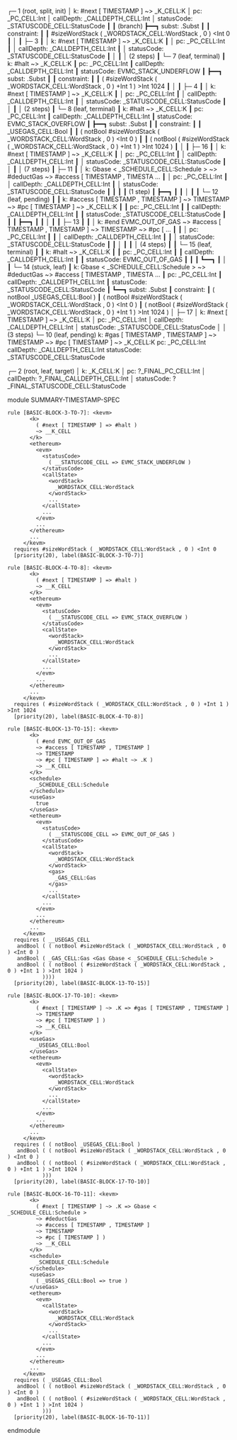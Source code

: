 
┌─ 1 (root, split, init)
│   k: #next [ TIMESTAMP ] ~> _K_CELL:K
│   pc: _PC_CELL:Int
│   callDepth: _CALLDEPTH_CELL:Int
│   statusCode: _STATUSCODE_CELL:StatusCode
┃
┃ (branch)
┣━━┓ subst: .Subst
┃  ┃ constraint:
┃  ┃     #sizeWordStack ( _WORDSTACK_CELL:WordStack , 0 ) <Int 0
┃  │
┃  ├─ 3
┃  │   k: #next [ TIMESTAMP ] ~> _K_CELL:K
┃  │   pc: _PC_CELL:Int
┃  │   callDepth: _CALLDEPTH_CELL:Int
┃  │   statusCode: _STATUSCODE_CELL:StatusCode
┃  │
┃  │  (2 steps)
┃  └─ 7 (leaf, terminal)
┃      k: #halt ~> _K_CELL:K
┃      pc: _PC_CELL:Int
┃      callDepth: _CALLDEPTH_CELL:Int
┃      statusCode: EVMC_STACK_UNDERFLOW
┃
┣━━┓ subst: .Subst
┃  ┃ constraint:
┃  ┃     ( #sizeWordStack ( _WORDSTACK_CELL:WordStack , 0 ) +Int 1 ) >Int 1024
┃  │
┃  ├─ 4
┃  │   k: #next [ TIMESTAMP ] ~> _K_CELL:K
┃  │   pc: _PC_CELL:Int
┃  │   callDepth: _CALLDEPTH_CELL:Int
┃  │   statusCode: _STATUSCODE_CELL:StatusCode
┃  │
┃  │  (2 steps)
┃  └─ 8 (leaf, terminal)
┃      k: #halt ~> _K_CELL:K
┃      pc: _PC_CELL:Int
┃      callDepth: _CALLDEPTH_CELL:Int
┃      statusCode: EVMC_STACK_OVERFLOW
┃
┣━━┓ subst: .Subst
┃  ┃ constraint:
┃  ┃     _USEGAS_CELL:Bool
┃  ┃     ( notBool #sizeWordStack ( _WORDSTACK_CELL:WordStack , 0 ) <Int 0 )
┃  ┃     ( notBool ( #sizeWordStack ( _WORDSTACK_CELL:WordStack , 0 ) +Int 1 ) >Int 1024 )
┃  │
┃  ├─ 16
┃  │   k: #next [ TIMESTAMP ] ~> _K_CELL:K
┃  │   pc: _PC_CELL:Int
┃  │   callDepth: _CALLDEPTH_CELL:Int
┃  │   statusCode: _STATUSCODE_CELL:StatusCode
┃  │
┃  │  (7 steps)
┃  ├─ 11
┃  │   k: Gbase < _SCHEDULE_CELL:Schedule > ~> #deductGas ~> #access [ TIMESTAMP , TIMESTA ...
┃  │   pc: _PC_CELL:Int
┃  │   callDepth: _CALLDEPTH_CELL:Int
┃  │   statusCode: _STATUSCODE_CELL:StatusCode
┃  ┃
┃  ┃ (1 step)
┃  ┣━━┓
┃  ┃  │
┃  ┃  └─ 12 (leaf, pending)
┃  ┃      k: #access [ TIMESTAMP , TIMESTAMP ] ~> TIMESTAMP ~> #pc [ TIMESTAMP ] ~> _K_CELL:K
┃  ┃      pc: _PC_CELL:Int
┃  ┃      callDepth: _CALLDEPTH_CELL:Int
┃  ┃      statusCode: _STATUSCODE_CELL:StatusCode
┃  ┃
┃  ┣━━┓
┃  ┃  │
┃  ┃  ├─ 13
┃  ┃  │   k: #end EVMC_OUT_OF_GAS ~> #access [ TIMESTAMP , TIMESTAMP ] ~> TIMESTAMP ~> #pc [  ...
┃  ┃  │   pc: _PC_CELL:Int
┃  ┃  │   callDepth: _CALLDEPTH_CELL:Int
┃  ┃  │   statusCode: _STATUSCODE_CELL:StatusCode
┃  ┃  │
┃  ┃  │  (4 steps)
┃  ┃  └─ 15 (leaf, terminal)
┃  ┃      k: #halt ~> _K_CELL:K
┃  ┃      pc: _PC_CELL:Int
┃  ┃      callDepth: _CALLDEPTH_CELL:Int
┃  ┃      statusCode: EVMC_OUT_OF_GAS
┃  ┃
┃  ┗━━┓
┃     │
┃     └─ 14 (stuck, leaf)
┃         k: Gbase < _SCHEDULE_CELL:Schedule > ~> #deductGas ~> #access [ TIMESTAMP , TIMESTA ...
┃         pc: _PC_CELL:Int
┃         callDepth: _CALLDEPTH_CELL:Int
┃         statusCode: _STATUSCODE_CELL:StatusCode
┃
┗━━┓ subst: .Subst
   ┃ constraint:
   ┃     ( notBool _USEGAS_CELL:Bool )
   ┃     ( notBool #sizeWordStack ( _WORDSTACK_CELL:WordStack , 0 ) <Int 0 )
   ┃     ( notBool ( #sizeWordStack ( _WORDSTACK_CELL:WordStack , 0 ) +Int 1 ) >Int 1024 )
   │
   ├─ 17
   │   k: #next [ TIMESTAMP ] ~> _K_CELL:K
   │   pc: _PC_CELL:Int
   │   callDepth: _CALLDEPTH_CELL:Int
   │   statusCode: _STATUSCODE_CELL:StatusCode
   │
   │  (3 steps)
   └─ 10 (leaf, pending)
       k: #gas [ TIMESTAMP , TIMESTAMP ] ~> TIMESTAMP ~> #pc [ TIMESTAMP ] ~> _K_CELL:K
       pc: _PC_CELL:Int
       callDepth: _CALLDEPTH_CELL:Int
       statusCode: _STATUSCODE_CELL:StatusCode


┌─ 2 (root, leaf, target)
│   k: _K_CELL:K
│   pc: ?_FINAL_PC_CELL:Int
│   callDepth: ?_FINAL_CALLDEPTH_CELL:Int
│   statusCode: ?_FINAL_STATUSCODE_CELL:StatusCode



module SUMMARY-TIMESTAMP-SPEC
    
    
    rule [BASIC-BLOCK-3-TO-7]: <kevm>
           <k>
             ( #next [ TIMESTAMP ] => #halt )
             ~> __K_CELL
           </k>
           <ethereum>
             <evm>
               <statusCode>
                 ( __STATUSCODE_CELL => EVMC_STACK_UNDERFLOW )
               </statusCode>
               <callState>
                 <wordStack>
                   _WORDSTACK_CELL:WordStack
                 </wordStack>
                 ...
               </callState>
               ...
             </evm>
             ...
           </ethereum>
           ...
         </kevm>
      requires #sizeWordStack ( _WORDSTACK_CELL:WordStack , 0 ) <Int 0
      [priority(20), label(BASIC-BLOCK-3-TO-7)]
    
    rule [BASIC-BLOCK-4-TO-8]: <kevm>
           <k>
             ( #next [ TIMESTAMP ] => #halt )
             ~> __K_CELL
           </k>
           <ethereum>
             <evm>
               <statusCode>
                 ( __STATUSCODE_CELL => EVMC_STACK_OVERFLOW )
               </statusCode>
               <callState>
                 <wordStack>
                   _WORDSTACK_CELL:WordStack
                 </wordStack>
                 ...
               </callState>
               ...
             </evm>
             ...
           </ethereum>
           ...
         </kevm>
      requires ( #sizeWordStack ( _WORDSTACK_CELL:WordStack , 0 ) +Int 1 ) >Int 1024
      [priority(20), label(BASIC-BLOCK-4-TO-8)]
    
    rule [BASIC-BLOCK-13-TO-15]: <kevm>
           <k>
             ( #end EVMC_OUT_OF_GAS
             ~> #access [ TIMESTAMP , TIMESTAMP ]
             ~> TIMESTAMP
             ~> #pc [ TIMESTAMP ] => #halt ~> .K )
             ~> __K_CELL
           </k>
           <schedule>
             _SCHEDULE_CELL:Schedule
           </schedule>
           <useGas>
             true
           </useGas>
           <ethereum>
             <evm>
               <statusCode>
                 ( __STATUSCODE_CELL => EVMC_OUT_OF_GAS )
               </statusCode>
               <callState>
                 <wordStack>
                   _WORDSTACK_CELL:WordStack
                 </wordStack>
                 <gas>
                   _GAS_CELL:Gas
                 </gas>
                 ...
               </callState>
               ...
             </evm>
             ...
           </ethereum>
           ...
         </kevm>
      requires ( __USEGAS_CELL
       andBool ( ( notBool #sizeWordStack ( _WORDSTACK_CELL:WordStack , 0 ) <Int 0 )
       andBool ( _GAS_CELL:Gas <Gas Gbase < _SCHEDULE_CELL:Schedule >
       andBool ( ( notBool ( #sizeWordStack ( _WORDSTACK_CELL:WordStack , 0 ) +Int 1 ) >Int 1024 )
               ))))
      [priority(20), label(BASIC-BLOCK-13-TO-15)]
    
    rule [BASIC-BLOCK-17-TO-10]: <kevm>
           <k>
             ( #next [ TIMESTAMP ] ~> .K => #gas [ TIMESTAMP , TIMESTAMP ]
             ~> TIMESTAMP
             ~> #pc [ TIMESTAMP ] )
             ~> __K_CELL
           </k>
           <useGas>
             _USEGAS_CELL:Bool
           </useGas>
           <ethereum>
             <evm>
               <callState>
                 <wordStack>
                   _WORDSTACK_CELL:WordStack
                 </wordStack>
                 ...
               </callState>
               ...
             </evm>
             ...
           </ethereum>
           ...
         </kevm>
      requires ( ( notBool _USEGAS_CELL:Bool )
       andBool ( ( notBool #sizeWordStack ( _WORDSTACK_CELL:WordStack , 0 ) <Int 0 )
       andBool ( ( notBool ( #sizeWordStack ( _WORDSTACK_CELL:WordStack , 0 ) +Int 1 ) >Int 1024 )
               )))
      [priority(20), label(BASIC-BLOCK-17-TO-10)]
    
    rule [BASIC-BLOCK-16-TO-11]: <kevm>
           <k>
             ( #next [ TIMESTAMP ] ~> .K => Gbase < _SCHEDULE_CELL:Schedule >
             ~> #deductGas
             ~> #access [ TIMESTAMP , TIMESTAMP ]
             ~> TIMESTAMP
             ~> #pc [ TIMESTAMP ] )
             ~> __K_CELL
           </k>
           <schedule>
             _SCHEDULE_CELL:Schedule
           </schedule>
           <useGas>
             ( _USEGAS_CELL:Bool => true )
           </useGas>
           <ethereum>
             <evm>
               <callState>
                 <wordStack>
                   _WORDSTACK_CELL:WordStack
                 </wordStack>
                 ...
               </callState>
               ...
             </evm>
             ...
           </ethereum>
           ...
         </kevm>
      requires ( _USEGAS_CELL:Bool
       andBool ( ( notBool #sizeWordStack ( _WORDSTACK_CELL:WordStack , 0 ) <Int 0 )
       andBool ( ( notBool ( #sizeWordStack ( _WORDSTACK_CELL:WordStack , 0 ) +Int 1 ) >Int 1024 )
               )))
      [priority(20), label(BASIC-BLOCK-16-TO-11)]

endmodule
